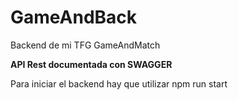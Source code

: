 # GameAndBack

Backend de mi TFG GameAndMatch

**API Rest documentada con SWAGGER**

Para iniciar el backend hay que utilizar npm run start
